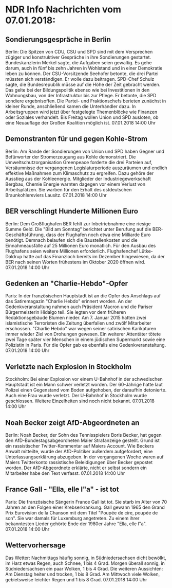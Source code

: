 # NDR Info Nachrichten vom 07.01.2018:


## Sondierungsgespräche in Berlin
Berlin: Die Spitzen von CDU, CSU und SPD sind mit dem Versprechen zügiger und konstruktiver Gespräche in ihre Sondierungen gestartet. Bundeskanzlerin Merkel sagte, die Aufgaben seien gewaltig. Es gehe darum, auch in fünf bis zehn Jahren in Wohlstand und in einer Demokratie leben zu können. Der CSU-Vorsitzende Seehofer betonte, die drei Partei müssten sich verständigen. Er wolle dazu beitragen. SPD-Chef Schulz sagte, die Bundesrepublik müsse auf die Höhe der Zeit gebracht werden. Das gelte bei der Bildungspolitik ebenso wie bei Investitionen in den Wohnungsbau, von der Infrastruktur bis zur Pflege. Er betonte, die SPD sondiere ergebnisoffen. Die Partei- und Fraktionschefs berieten zunächst in kleiner Runde, anschließend kamen die Unterhändler dazu. In Arbeitsgruppen wird jetzt über festgelegte Themenblöcke wie Finanzen oder Soziales verhandelt. Bis Freitag wollen Union und SPD ausloten, ob eine Neuauflage der Großen Koalition möglich ist. 07.01.2018 14:00 Uhr 

## Demonstranten für und gegen Kohle-Strom
Berlin: Am Rande der Sondierungen von Union und SPD haben Gegner und Befürworter der Stromerzeugung aus Kohle demonstriert. Die Umweltschutzorganisation Greenpeace forderte die drei Parteien auf, Versäumnisse der vergangenen Legislaturperiode auszuräumen und endlich effektive Maßnahmen zum Klimaschutz zu ergreifen. Dazu gehöre der Ausstieg aus der Kohleenergie. Mitglieder der Industriegewerkschaft Bergbau, Chemie Energie warnten dagegen vor einem Verlust von Arbeitsplätzen. Sie warben für den Erhalt des ostdeutschen Braunkohlereviers Lausitz. 07.01.2018 14:00 Uhr 

## BER verschlingt Hunderte Millionen Euro
Berlin: Dem Großflughafen BER fehlt zur Inbetriebnahme eine riesige Summe Geld. Die "Bild am Sonntag" berichtet unter Berufung auf die BER-Geschäftsführung, dass der Flughafen noch etwa eine Milliarde Euro benötigt. Demnach belaufen sich die Baustellenkosten und die Einnahmeausfälle auf 25 Millionen Euro monatlich. Für den Ausbau des Flughafens seien weitere Millionen erforderlich. Flughafenchef Lütke-Daldrup hatte auf das Finanzloch bereits im Dezember hingewiesen, da der BER nach seinen Worten frühestens im Oktober 2020 öffnen wird. 07.01.2018 14:00 Uhr 

## Gedenken an "Charlie-Hebdo"-Opfer
Paris: In der französischen Hauptstadt ist an die Opfer des Anschlags auf das Satiremagazin "Charlie Hebdo" erinnert worden. An der Gedenkveranstaltung nahmen auch Präsident Macron und die Pariser Bürgermeisterin Hidalgo teil. Sie legten vor dem früheren Redaktionsgebäude Blumen nieder. Am 7. Januar 2015 hatten zwei islamistische Terroristen die Zeitung überfallen und zwölf Mitarbeiter erschossen. "Charlie Hebdo" war wegen seiner satirischen Karikaturen immer wieder Ziel von Drohungen gewesen. Ein weiterer Attentäter tötete zwei Tage später vier Menschen in einem jüdischen Supermarkt sowie eine Polizistin in Paris. Für die Opfer gab es ebenfalls eine Gedenkveranstaltung. 07.01.2018 14:00 Uhr 

## Verletzte nach Explosion in Stockholm
Stockholm: Bei einer Explosion vor einem U-Bahnhof in der schwedischen Hauptstadt ist ein Mann schwer verletzt worden. Der 60-Jährige hatte laut Polizei einen Gegenstand vom Boden aufgehoben, der daraufhin detonierte. Auch eine Frau wurde verletzt. Der U-Bahnhof in Stockholm wurde geschlossen. Weitere Einzelheiten sind noch nicht bekannt. 07.01.2018 14:00 Uhr 

## Noah Becker zeigt AfD-Abgeordneten an
Berlin: Noah Becker, der Sohn des Tennisspielers Boris Becker, hat gegen den AfD-Bundestagsabgeordneten Maier Strafanzeige gestellt. Grund ist ein rassistischer Twitter-Kommentar auf Maiers Account. Wie Beckers Anwalt mitteilte, wurde der AfD-Politiker außerdem aufgefordert, eine Unterlassungserklärung abzugeben. In der vergangenen Woche waren auf Maiers Twitterkonto rassistische Beleidigungen über Becker gepostet worden. Der AfD-Abgeordnete erklärte, nicht er selbst sondern ein Mitarbeiter habe den Text verfasst. 07.01.2018 14:00 Uhr 

## France Gall - "Ella, elle l"a" -  ist tot
Paris: Die französische Sängerin France Gall ist tot. Sie starb im Alter von 70 Jahren an den Folgen einer Krebserkrankung. Gall gewann 1965 den Grand Prix Eurovision de la Chanson mit dem Titel "Poupée de cire, poupée de son". Sie war damals für Luxemburg angetreten. Zu einem ihrer bekanntesten Lieder gehörte Ende der 1980er Jahre "Ella, elle l"a". 07.01.2018 14:00 Uhr 

## Wettervorhersage
Das Wetter:
Nachmittags häufig sonnig, in Südniedersachsen dicht bewölkt, im Harz etwas Regen, auch Schnee, 1 bis 4 Grad. Morgen überall sonnig, in Südniedersachsen ein paar Wolken, 1 bis 4 Grad. Die weiteren Aussichten: Am Dienstag heiter und trocken, 1 bis 8 Grad. Am Mittwoch viele Wolken, gebietsweise leichter Regen und  1 bis 8 Grad. 07.01.2018 14:00 Uhr 
